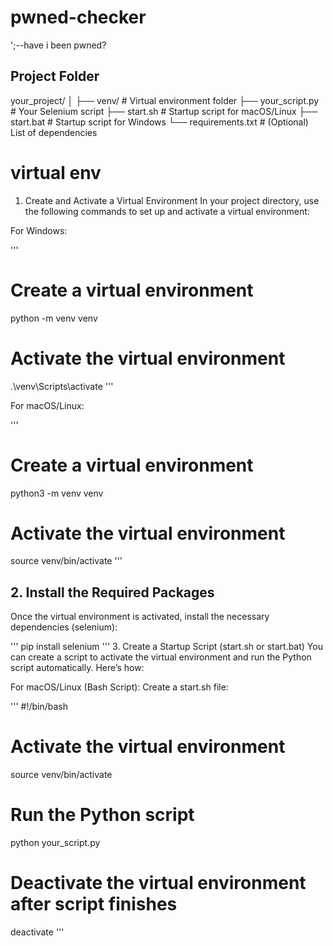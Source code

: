 # pwned-checker
';--have i been pwned?




## Project Folder

your_project/
│
├── venv/               # Virtual environment folder
├── your_script.py      # Your Selenium script
├── start.sh            # Startup script for macOS/Linux
├── start.bat           # Startup script for Windows
└── requirements.txt    # (Optional) List of dependencies




# virtual env
1. Create and Activate a Virtual Environment
In your project directory, use the following commands to set up and activate a virtual environment:

For Windows:


'''
# Create a virtual environment
python -m venv venv

# Activate the virtual environment
.\venv\Scripts\activate
'''

For macOS/Linux:


'''
# Create a virtual environment
python3 -m venv venv

# Activate the virtual environment
source venv/bin/activate
'''

## 2. Install the Required Packages
Once the virtual environment is activated, install the necessary dependencies (selenium):

'''
pip install selenium
'''
3. Create a Startup Script (start.sh or start.bat)
You can create a script to activate the virtual environment and run the Python script automatically. Here’s how:

For macOS/Linux (Bash Script):
Create a start.sh file:

'''
#!/bin/bash
# Activate the virtual environment
source venv/bin/activate

# Run the Python script
python your_script.py

# Deactivate the virtual environment after script finishes
deactivate
'''